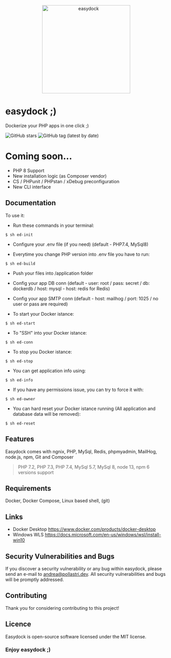 <p align="center">
<img width="275" alt="easydock" src="https://github.com/andreapollastri/easydock/blob/master/easydock/utils/ed.png?raw=true">
</p>

# easydock ;)
Dockerize your PHP apps in one click ;)

![GitHub stars](https://img.shields.io/github/stars/andreapollastri/easydock?style=social)
![GitHub tag (latest by date)](https://img.shields.io/github/v/tag/andreapollastri/easydock?label=version)

# Coming soon...
- PHP 8 Support
- New installation logic (as Composer vendor)
- CS / PHPunit / PHPstan / xDebug preconfiguration
- New CLI interface

## Documentation

To use it:

- Run these commands in your terminal:
```
$ sh ed-init
```

- Configure your .env file (if you need) (default - PHP7.4, MySql8)

- Everytime you change PHP version into .env file you have to run:
```
$ sh ed-build
```

- Push your files into /application folder

- Config your app DB conn (default - user: root / pass: secret / db: dockerdb / host: mysql - host: redis for Redis)

- Config your app SMTP conn (default - host: mailhog / port: 1025 / no user or pass are required)

- To start your Docker istance:
```
$ sh ed-start
```

- To "SSH" into your Docker istance:
```
$ sh ed-conn
```

- To stop you Docker istance:
```
$ sh ed-stop
```

- You can get application info using:
```
$ sh ed-info
```

- If you have any permissions issue, you can try to force it with:
```
$ sh ed-owner
```

- You can hard reset your Docker istance running (All application and database data will be removed):
```
$ sh ed-reset
```

## Features
Easydock comes with ngnix, PHP, MySql, Redis, phpmyadmin, MailHog, node.js, npm, Git and Composer
> PHP 7.2, PHP 7.3, PHP 7.4, MySql 5.7, MySql 8, node 13, npm 6 versions support

## Requirements
Docker, Docker Compose, Linux based shell, (git)

## Links
- Docker Desktop https://www.docker.com/products/docker-desktop
- Windows WLS https://docs.microsoft.com/en-us/windows/wsl/install-win10

## Security Vulnerabilities and Bugs
If you discover a security vulnerability or any bug within easydock, please send an e-mail to andrea@pollastri.dev. All security vulnerabilities and bugs will be promptly addressed.

## Contributing
Thank you for considering contributing to this project!

## Licence
Easydock is open-source software licensed under the MIT license.

### Enjoy easydock ;)
